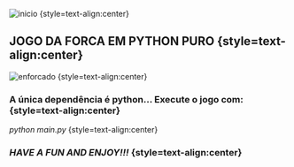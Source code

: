 ![inicio](https://github.com/Mika-IO/jogo-da-forca/blob/master/1.png) {style=text-align:center}

## JOGO DA FORCA EM PYTHON PURO {style=text-align:center}

![enforcado](https://github.com/Mika-IO/jogo-da-forca/blob/master/3.png) {style=text-align:center}

### A única dependência é python... Execute o jogo com: {style=text-align:center}

*python main.py*  {style=text-align:center}



### ***HAVE A FUN AND ENJOY!!!*** {style=text-align:center}
